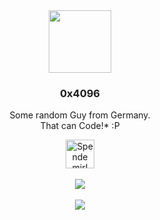 <div id="header" align="center">
  <img src="https://img.rjansen.de/profile/pfp.png" width="100"/>
</div>

<p align="center">
  <h3 align="center">0x4096</h3>

  <p align="center">
    Some random Guy from Germany.
    <br/>
    That can Code!* :P
  </p>
</p>
<div id="header" align="center">
  <a href='https://ko-fi.com/rjansen'><img height='35' style='border:0px;height:46px;' src='https://az743702.vo.msecnd.net/cdn/kofi3.png?v=0' border='0' alt='Spende mir!' />
</div>
<br/>
<div align="center">
  <img align="center" src="https://github-readme-stats.vercel.app/api?username=rotvproHD&theme=dark&custom_title=/=============/ 0x4096 ~ Robert Jansen \==============\" />
</div>
<br/>
<div align="center">
  <img align="center" src="https://github-readme-stats.vercel.app/api/top-langs/?username=rotvproHD&langs_count=8&theme=dark&layout=compact&custom_title=/==========/ LANGUAGES \==========\" />
</div>
